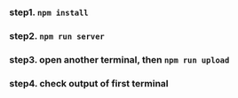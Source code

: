 ### step1. `npm install`  

### step2. `npm run server`  

### step3. open another terminal, then `npm run upload`  

### step4. check output of first terminal  